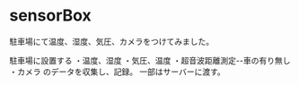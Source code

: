 # sensorBox
駐車場にて温度、湿度、気圧、カメラをつけてみました。

駐車場に設置する
・温度、湿度
・気圧、温度
・超音波距離測定--車の有り無し
・カメラ
のデータを収集し、記録。
一部はサーバーに渡す。
